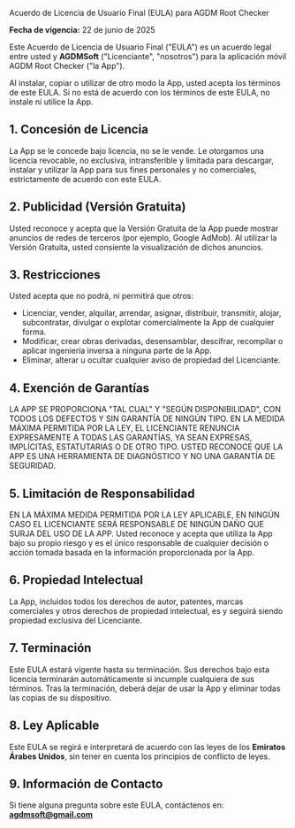 Acuerdo de Licencia de Usuario Final (EULA) para AGDM Root Checker

**Fecha de vigencia:** 22 de junio de 2025

Este Acuerdo de Licencia de Usuario Final ("EULA") es un acuerdo legal entre usted y **AGDMSoft** ("Licenciante", "nosotros") para la aplicación móvil AGDM Root Checker ("la App").

Al instalar, copiar o utilizar de otro modo la App, usted acepta los términos de este EULA. Si no está de acuerdo con los términos de este EULA, no instale ni utilice la App.

## 1. Concesión de Licencia

La App se le concede bajo licencia, no se le vende. Le otorgamos una licencia revocable, no exclusiva, intransferible y limitada para descargar, instalar y utilizar la App para sus fines personales y no comerciales, estrictamente de acuerdo con este EULA.

## 2. Publicidad (Versión Gratuita)

Usted reconoce y acepta que la Versión Gratuita de la App puede mostrar anuncios de redes de terceros (por ejemplo, Google AdMob). Al utilizar la Versión Gratuita, usted consiente la visualización de dichos anuncios.

## 3. Restricciones

Usted acepta que no podrá, ni permitirá que otros:

* Licenciar, vender, alquilar, arrendar, asignar, distribuir, transmitir, alojar, subcontratar, divulgar o explotar comercialmente la App de cualquier forma.
* Modificar, crear obras derivadas, desensamblar, descifrar, recompilar o aplicar ingeniería inversa a ninguna parte de la App.
* Eliminar, alterar u ocultar cualquier aviso de propiedad del Licenciante.

## 4. Exención de Garantías

LA APP SE PROPORCIONA "TAL CUAL" Y "SEGÚN DISPONIBILIDAD", CON TODOS LOS DEFECTOS Y SIN GARANTÍA DE NINGÚN TIPO. EN LA MEDIDA MÁXIMA PERMITIDA POR LA LEY, EL LICENCIANTE RENUNCIA EXPRESAMENTE A TODAS LAS GARANTÍAS, YA SEAN EXPRESAS, IMPLÍCITAS, ESTATUTARIAS O DE OTRO TIPO. USTED RECONOCE QUE LA APP ES UNA HERRAMIENTA DE DIAGNÓSTICO Y NO UNA GARANTÍA DE SEGURIDAD.

## 5. Limitación de Responsabilidad

EN LA MÁXIMA MEDIDA PERMITIDA POR LA LEY APLICABLE, EN NINGÚN CASO EL LICENCIANTE SERÁ RESPONSABLE DE NINGÚN DAÑO QUE SURJA DEL USO DE LA APP. Usted reconoce y acepta que utiliza la App bajo su propio riesgo y es el único responsable de cualquier decisión o acción tomada basada en la información proporcionada por la App.

## 6. Propiedad Intelectual

La App, incluidos todos los derechos de autor, patentes, marcas comerciales y otros derechos de propiedad intelectual, es y seguirá siendo propiedad exclusiva del Licenciante.

## 7. Terminación

Este EULA estará vigente hasta su terminación. Sus derechos bajo esta licencia terminarán automáticamente si incumple cualquiera de sus términos. Tras la terminación, deberá dejar de usar la App y eliminar todas las copias de su dispositivo.

## 8. Ley Aplicable

Este EULA se regirá e interpretará de acuerdo con las leyes de los **Emiratos Árabes Unidos**, sin tener en cuenta los principios de conflicto de leyes.

## 9. Información de Contacto

Si tiene alguna pregunta sobre este EULA, contáctenos en: **agdmsoft@gmail.com**